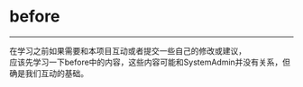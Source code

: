 # before

---

在学习之前如果需要和本项目互动或者提交一些自己的修改或建议，   
应该先学习一下before中的内容，这些内容可能和SystemAdmin并没有关系，但确是我们互动的基础。   

